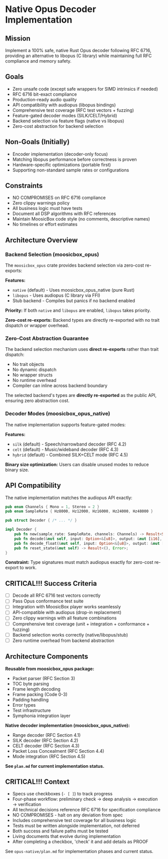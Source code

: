 # Native Opus Decoder Implementation

## Mission
Implement a 100% safe, native Rust Opus decoder following RFC 6716, providing an alternative to libopus (C library) while maintaining full RFC compliance and memory safety.

## Goals
- Zero unsafe code (except safe wrappers for SIMD intrinsics if needed)
- RFC 6716 bit-exact compliance
- Production-ready audio quality
- API compatibility with audiopus (libopus bindings)
- Comprehensive test coverage (RFC test vectors + fuzzing)
- Feature-gated decoder modes (SILK/CELT/Hybrid)
- Backend selection via feature flags (native vs libopus)
- Zero-cost abstraction for backend selection

## Non-Goals (Initially)
- Encoder implementation (decoder-only focus)
- Matching libopus performance before correctness is proven
- Hardware-specific optimizations (portable first)
- Supporting non-standard sample rates or configurations

## Constraints
- NO COMPROMISES on RFC 6716 compliance
- Zero clippy warnings policy
- All business logic must have tests
- Document all DSP algorithms with RFC references
- Maintain MoosicBox code style (no comments, descriptive names)
- No timelines or effort estimates

## Architecture Overview

### Backend Selection (moosicbox_opus)

The `moosicbox_opus` crate provides backend selection via zero-cost re-exports:

**Features:**
- `native` (default) - Uses moosicbox_opus_native (pure Rust)
- `libopus` - Uses audiopus (C library via FFI)
- Stub backend - Compiles but panics if no backend enabled

**Priority:** If both `native` and `libopus` are enabled, `libopus` takes priority.

**Zero-cost re-exports:** Backend types are directly re-exported with no trait dispatch or wrapper overhead.

### Zero-Cost Abstraction Guarantee

The backend selection mechanism uses **direct re-exports** rather than trait dispatch:

- No trait objects
- No dynamic dispatch
- No wrapper structs
- No runtime overhead
- Compiler can inline across backend boundary

The selected backend's types are **directly re-exported** as the public API, ensuring zero abstraction cost.

### Decoder Modes (moosicbox_opus_native)

The native implementation supports feature-gated modes:

**Features:**
- `silk` (default) - Speech/narrowband decoder (RFC 4.2)
- `celt` (default) - Music/wideband decoder (RFC 4.3)
- `hybrid` (default) - Combined SILK+CELT mode (RFC 4.5)

**Binary size optimization:** Users can disable unused modes to reduce binary size.

## API Compatibility

The native implementation matches the audiopus API exactly:

```rust
pub enum Channels { Mono = 1, Stereo = 2 }
pub enum SampleRate { Hz8000, Hz12000, Hz16000, Hz24000, Hz48000 }

pub struct Decoder { /* ... */ }

impl Decoder {
    pub fn new(sample_rate: SampleRate, channels: Channels) -> Result<Self, Error>;
    pub fn decode(&mut self, input: Option<&[u8]>, output: &mut [i16], fec: bool) -> Result<usize, Error>;
    pub fn decode_float(&mut self, input: Option<&[u8]>, output: &mut [f32], fec: bool) -> Result<usize, Error>;
    pub fn reset_state(&mut self) -> Result<(), Error>;
}
```

**Constraint:** Type signatures must match audiopus exactly for zero-cost re-export to work.

## CRITICAL!!! Success Criteria

- [ ] Decode all RFC 6716 test vectors correctly
- [ ] Pass Opus conformance test suite
- [ ] Integration with MoosicBox player works seamlessly
- [ ] API-compatible with audiopus (drop-in replacement)
- [ ] Zero clippy warnings with all feature combinations
- [ ] Comprehensive test coverage (unit + integration + conformance + fuzzing)
- [ ] Backend selection works correctly (native/libopus/stub)
- [ ] Zero runtime overhead from backend abstraction

## Architecture Components

**Reusable from moosicbox_opus package:**
- Packet parser (RFC Section 3)
- TOC byte parsing
- Frame length decoding
- Frame packing (Code 0-3)
- Padding handling
- Error types
- Test infrastructure
- Symphonia integration layer

**Native decoder implementation (moosicbox_opus_native):**
- Range decoder (RFC Section 4.1)
- SILK decoder (RFC Section 4.2)
- CELT decoder (RFC Section 4.3)
- Packet Loss Concealment (RFC Section 4.4)
- Mode integration (RFC Section 4.5)

**See `plan.md` for current implementation status.**

## CRITICAL!!! Context

- Specs use checkboxes (`- [ ]`) to track progress
- Four-phase workflow: preliminary check → deep analysis → execution → verification
- All technical decisions reference RFC 6716 for specification compliance
- NO COMPROMISES - halt on any deviation from spec
- Includes comprehensive test coverage for all business logic
- Tests must be written alongside implementation, not deferred
- Both success and failure paths must be tested
- Living documents that evolve during implementation
- After completing a checkbox, 'check' it and add details as PROOF

See `opus-native/plan.md` for implementation phases and current status.
